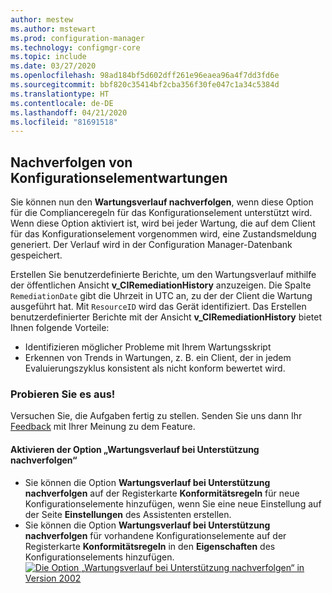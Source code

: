 ```yaml
---
author: mestew
ms.author: mstewart
ms.prod: configuration-manager
ms.technology: configmgr-core
ms.topic: include
ms.date: 03/27/2020
ms.openlocfilehash: 98ad184bf5d602dff261e96eaea96a4f7dd3fd6e
ms.sourcegitcommit: bbf820c35414bf2cba356f30fe047c1a34c5384d
ms.translationtype: HT
ms.contentlocale: de-DE
ms.lasthandoff: 04/21/2020
ms.locfileid: "81691518"
---
```

## <a name="track-configuration-item-remediations"></a><a name="bkmk_track"></a> Nachverfolgen von Konfigurationselementwartungen
<!--42631411-->

Sie können nun den **Wartungsverlauf nachverfolgen**, wenn diese Option für die Complianceregeln für das Konfigurationselement unterstützt wird. Wenn diese Option aktiviert ist, wird bei jeder Wartung, die auf dem Client für das Konfigurationselement vorgenommen wird, eine Zustandsmeldung generiert. Der Verlauf wird in der Configuration Manager-Datenbank gespeichert.

Erstellen Sie benutzerdefinierte Berichte, um den Wartungsverlauf mithilfe der öffentlichen Ansicht **v_CIRemediationHistory** anzuzeigen. Die Spalte `RemediationDate` gibt die Uhrzeit in UTC an, zu der der Client die Wartung ausgeführt hat. Mit `ResourceID` wird das Gerät identifiziert. Das Erstellen benutzerdefinierter Berichte mit der Ansicht **v_CIRemediationHistory** bietet Ihnen folgende Vorteile:

- Identifizieren möglicher Probleme mit Ihrem Wartungsskript
- Erkennen von Trends in Wartungen, z. B. ein Client, der in jedem Evaluierungszyklus konsistent als nicht konform bewertet wird.

### <a name="try-it-out"></a>Probieren Sie es aus!

Versuchen Sie, die Aufgaben fertig zu stellen. Senden Sie uns dann Ihr [Feedback](../../technical-preview-2003.md#bkmk_feedback) mit Ihrer Meinung zu dem Feature.

#### <a name="enable-the-track-remediation-history-when-supported-option"></a>Aktivieren der Option „Wartungsverlauf bei Unterstützung nachverfolgen“

- Sie können die Option **Wartungsverlauf bei Unterstützung nachverfolgen** auf der Registerkarte **Konformitätsregeln** für neue Konfigurationselemente hinzufügen, wenn Sie eine neue Einstellung auf der Seite **Einstellungen** des Assistenten erstellen.
- Sie können die Option **Wartungsverlauf bei Unterstützung nachverfolgen** für vorhandene Konfigurationselemente auf der Registerkarte **Konformitätsregeln** in den **Eigenschaften** des Konfigurationselements hinzufügen.
[ ![Die Option „Wartungsverlauf bei Unterstützung nachverfolgen“ in Version 2002](../../media/4261411-remediation-history.png)](../../media/4261411-remediation-history.png#lightbox)
